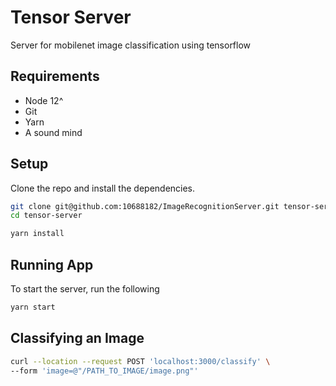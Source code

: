 # Tensor Server

Server for mobilenet image classification using tensorflow

## Requirements

- Node 12^
- Git
- Yarn
- A sound mind

## Setup

Clone the repo and install the dependencies.

```bash
git clone git@github.com:10688182/ImageRecognitionServer.git tensor-server
cd tensor-server
```

```bash
yarn install
```

## Running App

To start the server, run the following

```bash
yarn start
```

## Classifying an Image

```bash
curl --location --request POST 'localhost:3000/classify' \
--form 'image=@"/PATH_TO_IMAGE/image.png"'
```

